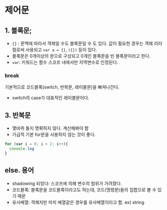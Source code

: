 # 제어문
## 1. 블록문;
- `{}` : 문맥에 따라서 객체일 수도 블록문일 수 도 있다.
값이 필요한 경우는 객체 리터럴로써 사용되고 `var a = {}`, `({})` 등이 있다.
- 블록문은 0개이상의 문으로 구성되고 0개인 블록문을 빈 블록문이라고 한다.
- `var`: 키워드는 함수 스코프 내에서만 지역변수로 인정된다.

### break
기본적으로 코드블록(switch, 반복문, 레이블문)을 빠져나간다.

- switch의 case가 대표적인 레이블문이다.

## 3. 반복문
- 몇바퀴 돌지 명확하지 않다. 계산해봐야 함
- 가급적 기본 for문을 사용하지 않는 것이 좋다.
```js
for (var i = 0; i < 2; i++){
  console.log
}
```

## else. 용어
- shadowing 되었다: 스코프에 의해 변수의 범위가 가려졌다.
- 코드블록: 블록문을 코드블록이라고도 하는데, 코드(명령문)들의 집합으로 볼 수 있기 때문
- 유사배열: 객체지만 마치 배열같은 경우를 유사배열이라고 함. ex) string